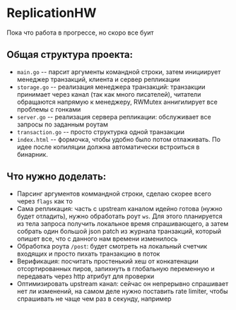 # ReplicationHW

Пока что работа в прогрессе, но скоро все буит

## Общая структура проекта: 

* `main.go` -- парсит аргументы командной строки, затем инициирует менеджер транзакций, клиента и сервер репликации
* `storage.go` -- реализация менеджера транзакций: транзакции принимает через канал (так как много писателей), читатели обращаются напрямую к менеджеру, RWMutex аннигилирует все проблемы с гонками
* `server.go` -- реализация сервера репликации: обслуживает все запросы по заданным роутам
* `transaction.go` -- просто структурка одной транзакции
* `index.html` -- формочка, чтобы удобно было потом отлаживать. По идее после копиляции должна автоматически встроиться в бинарник.

## Что нужно доделать:
* Парсинг аргументов коммандной строки, сделаю скорее всего через `flags` как то
* Сама репликация: часть с upstream каналом идейно готова (нужно будет отладить), нужно обработать роут `ws`. Для этого планируется из тела запроса получить локальное время спрашивающего, а затем собрать один большой json patch из журнала транзакций, который опишет все, что с данного нам времени изменилось
* Обработка роута `/post`: будет смотреть на локальный счетчик входящих и просто пихать транзакцию в поток
* Верификация: посчитать простенький хеш от конкатенации отсортированных пиров, запихнуть в глобальную переменную и передавать через http атрибут для проверки
* Оптимизировать upstream канал: сейчас он непрерывно спрашивает нет ли изменений, на самом деле нужно поставить rate limiter, чтобы спрашивать не чаще чем раз в секунду, например

